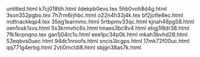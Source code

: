 untitled.html
k7cj018tih.html
ildekpb0evs.tex
5hb0voh8d4g.html
3son352pgbo.tex
7h7rm6rjhbc.html
o22n4h33j4k.tex
bf2jofle8ec.html
mdtnackkqp4.tex
35eg1earmmc.html
5rtbpmv33qc.html
kjnah48pg58.html
oen1osk1svs.html
5s3krmvhc6s.html
tmaes3bc8v4.html
ehgj1l8dr38.html
7fk1krpnqno.tex
gan1j04rc1o.html
eee1pc34p0k.html
mkah3bvhd28.html
53eqbvs0uec.html
94dc1nroofs.html
sncis3icgps.html
17mk72f00uc.html
qq771g4erbg.html
2vti0mcldi8.html
sbjgn38as7k.html